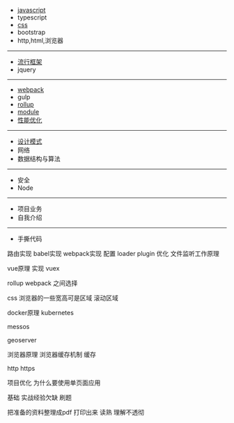 + [javascript](./javascript/readme.md)
+ typescript
+ [css](./css/readme.md)
+ bootstrap
+ http,html,浏览器
<hr/>

+ [流行框架](./vue/readme.md)
+ jquery

<hr/>

+ [webpack](./工程化/webpack.md)
+ gulp
+ [rollup](./工程化/rollup.md)
+ [module](./工程化/module.md)
+ [性能优化](./性能优化/readme.md)

<hr/>

+ [设计模式](./设计模式/readme.md)
+ 网络
+ 数据结构与算法

<hr/>

+ 安全
+ Node

<hr/>

+ 项目业务
+ 自我介绍

<hr/>

+ 手撕代码


路由实现
babel实现 
webpack实现  配置 loader plugin 优化
文件监听工作原理


vue原理 实现 
vuex


rollup 
webpack 之间选择


css 浏览器的一些宽高可是区域 滚动区域

docker原理
kubernetes

messos

geoserver 

浏览器原理 
浏览器缓存机制
缓存

http
https

项目优化
为什么要使用单页面应用


基础  实战经验欠缺
刷题


把准备的资料整理成pdf 打印出来 读熟 理解不透彻




